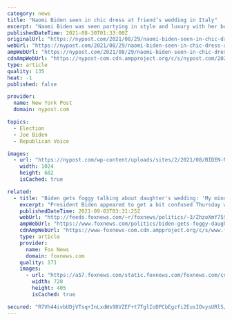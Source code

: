 ```yaml
---
category: news
title: "Naomi Biden seen in chic dress at friend’s wedding in Italy"
excerpt: "Naomi Biden was seen partying in style and luxury with her boyfriend at her side during a friend’s wedding in Como, Italy."
publishedDateTime: 2021-08-30T01:33:00Z
originalUrl: "https://nypost.com/2021/08/29/naomi-biden-seen-in-chic-dress-at-friends-wedding-in-italy/"
webUrl: "https://nypost.com/2021/08/29/naomi-biden-seen-in-chic-dress-at-friends-wedding-in-italy/"
ampWebUrl: "https://nypost.com/2021/08/29/naomi-biden-seen-in-chic-dress-at-friends-wedding-in-italy/amp/"
cdnAmpWebUrl: "https://nypost-com.cdn.ampproject.org/c/s/nypost.com/2021/08/29/naomi-biden-seen-in-chic-dress-at-friends-wedding-in-italy/amp/"
type: article
quality: 135
heat: -1
published: false

provider:
  name: New York Post
  domain: nypost.com

topics:
  - Election
  - Joe Biden
  - Republican Voice

images:
  - url: "https://nypost.com/wp-content/uploads/sites/2/2021/08/BIDEN-NAOMI.jpg?quality=90&strip=all&w=1024"
    width: 1024
    height: 682
    isCached: true

related:
  - title: "Biden gets foggy talking about daughter's wedding: 'My mind is going blank now'"
    excerpt: "President Biden appeared to get a bit confused Thursday when recalling his daughter's wedding during a virtual event to celebrate the start of the Jewish High Holidays."
    publishedDateTime: 2021-09-03T03:31:25Z
    webUrl: "http://feeds.foxnews.com/~r/foxnews/politics/~3/ZhzoXmY75So/biden-gets-foggy-daughters-wedding-mind-going-blank"
    ampWebUrl: "https://www.foxnews.com/politics/biden-gets-foggy-daughters-wedding-mind-going-blank.amp"
    cdnAmpWebUrl: "https://www-foxnews-com.cdn.ampproject.org/c/s/www.foxnews.com/politics/biden-gets-foggy-daughters-wedding-mind-going-blank.amp"
    type: article
    provider:
      name: Fox News
      domain: foxnews.com
    quality: 171
    images:
      - url: "https://a57.foxnews.com/static.foxnews.com/foxnews.com/content/uploads/2021/09/720/405/AP21245616505528.jpg?ve=1&tl=1"
        width: 720
        height: 405
        isCached: true

secured: "R7Vh44ivbUDjVTsq+InLxdWs98VZEF+t7TglIoDPCbEgzfi2EusIOvysURlS/v0On95nK/qsWW6dfc7cXKDsfMIYnMVm3kC+TqdscEkSu4vumOg+zxA5+65Mvxhr+m92x0hxSPRCYDq/1VFmvAVB1Gcl977/uTKlnYkUlXLdJuw62AKAILyvg1hRL+5P2YAoBJQr3oyvB7YDhaRk4RGtWJJztR7mDW6O+rmbtkhxWHeS7I0A7g68WHkIbysBHN044Jv4E3EoERlR5rGaFORFfo+dOPnQ53ms4Skhaf7nfxx+blDgwXe1ailGu0MCQ6YO9bZgGqC3s9AWRv9Y/niLs9A1fhpfLT1GBIUhfLE54PY=;kr/QIltiNNw5id1yyWYtDw=="
---
```


